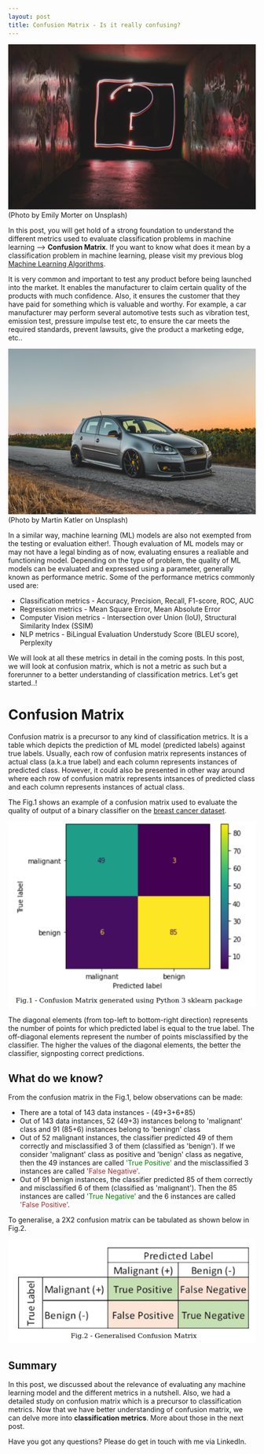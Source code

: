 ```yaml
---
layout: post
title: Confusion Matrix - Is it really confusing?
---
```


![Photo by Emily Morter on Unsplash](../images/confmatrix/emily-morter-8xAA0f9yQnE-unsplash.jpg "Photo by Emily Morter on Unsplash")
(Photo by Emily Morter on Unsplash)

In this post, you will get hold of a strong foundation to understand the different metrics used to evaluate classification problems in machine learning --> **Confusion Matrix**. If you want to know what does it mean by a classification problem in machine learning, please visit my previous blog [Machine Learning Algorithms](https://arungrace88.github.io/Machine-Learning-Algorithms/).

It is very common and important to test any product before being launched into the market. It enables the manufacturer to claim certain quality of the products with much confidence. Also, it ensures the customer that they have paid for something which is valuable and worthy. For example, a car manufacturer may perform several automotive tests such as vibration test, emission test, pressure impulse test etc, to ensure the car meets the required standards, prevent lawsuits, give the product a marketing edge, etc.. 

![Photo by Martin Katler on Unsplash](../images/confmatrix/martin-katler-0tYN_Avjz38-unsplash.jpg "Photo by Martin Katler on Unsplash")
(Photo by Martin Katler on Unsplash)

In a similar way, machine learning (ML) models are also not exempted from the testing or evaluation either!. Though evaluation of ML models may or may not have a legal binding as of now, evaluating ensures a realiable and functioning model. Depending on the type of problem, the quality of ML models can be evaluated and expressed using a parameter, generally known as performance metric. Some of the performance metrics commonly used are:

* Classification metrics - Accuracy, Precision, Recall, F1-score, ROC, AUC
* Regression metrics -  Mean Square Error, Mean Absolute Error
* Computer Vision metrics - Intersection over Union (IoU), Structural Similarity Index (SSIM)
* NLP metrics -  BiLingual Evaluation Understudy Score (BLEU score), Perplexity

We will look at all these metrics in detail in the coming posts. In this post, we will look at confusion matrix, which is not a metric as such but a forerunner to a better understanding of classification metrics. Let's get started..!

# Confusion Matrix

Confusion matrix is a precursor to any kind of classification metrics. It is a table which depicts the prediction of ML model (predicted labels) against true labels. Usually, each row of confusion matrix represents instances of actual class (a.k.a true label) and each column represents instances of predicted class. However, it could also be presented in other way around where each row of confusion matrix represents intsances of predicted class and each column represents instances of actual class. 

The Fig.1 shows an example of a confusion matrix used to evaluate the quality of output of a binary classifier on the [breast cancer dataset](https://archive.ics.uci.edu/ml/datasets/Breast+Cancer+Wisconsin+(Diagnostic)). 

![Confusion Matrix](../images/confmatrix/fig1.png)

The diagonal elements (from top-left to bottom-right direction) represents the number of points for which predicted label is equal to the true label. The off-diagonal elements represent the number of points misclassified by the classifier. The higher the values of the diagonal elements, the better the classifier, signposting correct predictions.

## What do we know?

From the confusion matrix in the Fig.1, below observations can be made:

- There are a total of 143 data instances - (49+3+6+85)
- Out of 143 data instances, 52 (49+3) instances belong to 'malignant' class and 91 (85+6) instances belong to 'beningn' class
- Out of 52 malignant instances, the classifier predicted 49 of them correctly and misclassified 3 of them (classified as 'benign'). If we consider 'malignant' class as positive and 'benign' class as negative, then the 49 instances are called <span style="color:green">'True Positive'</span> and the misclassified 3 instances are called <span style="color:brown">'False Negative'</span>.
- Out of 91 benign instances, the classifier predicted 85 of them correctly and misclassified 6 of them (classified as 'malignant'). Then the 85 instances are called <span style="color:green">'True Negative'</span> and the 6 instances are called <span style="color:brown">'False Positive'</span>.

To generalise, a 2X2 confusion matrix can be tabulated as shown below in Fig.2.


![Generalised Confusion Matrix](../images/confmatrix/fig2.png)

## Summary

In this post, we discussed about the relevance of evaluating any machine learning model and the different metrics in a nutshell. Also, we had a detailed study on confusion matrix which is a precursor to classification metrics. Now that we have better understanding of confusion matrix, we can delve more into **classification metrics**. More about those in the next post. 

Have you got any questions? Please do get in touch with me via LinkedIn. 
